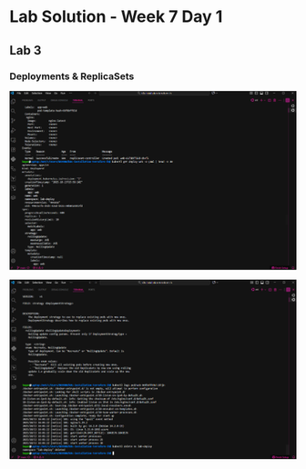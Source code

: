# Lab Solution - Week 7 Day 1
## Lab 3
### Deployments & ReplicaSets


![Screenshot 2025-10-13 190445](./Screenshot%202025-10-13%20190445.png)

![Screenshot 2025-10-13 190505](./Screenshot%202025-10-13%20190505.png)

